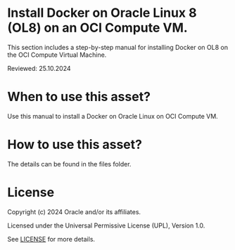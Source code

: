 # Install Docker on Oracle Linux 8 (OL8) on an OCI Compute VM.

This section includes a step-by-step manual for installing Docker on OL8 on the OCI Compute Virtual Machine.
 
Reviewed: 25.10.2024
 
# When to use this asset?
 
Use this manual to install a Docker on Oracle Linux on OCI Compute VM.
 
# How to use this asset?
 
The details can be found in the files folder.
 
# License
 
Copyright (c) 2024 Oracle and/or its affiliates.
 
Licensed under the Universal Permissive License (UPL), Version 1.0.
 
See [LICENSE](https://github.com/oracle-devrel/technology-engineering/blob/main/LICENSE) for more details.



